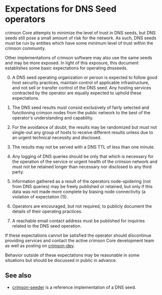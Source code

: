 Expectations for DNS Seed operators
====================================

crimson Core attempts to minimize the level of trust in DNS seeds,
but DNS seeds still pose a small amount of risk for the network.
As such, DNS seeds must be run by entities which have some minimum
level of trust within the crimson community.

Other implementations of crimson software may also use the same
seeds and may be more exposed. In light of this exposure, this
document establishes some basic expectations for operating dnsseeds.

0. A DNS seed operating organization or person is expected to follow good
host security practices, maintain control of applicable infrastructure,
and not sell or transfer control of the DNS seed. Any hosting services
contracted by the operator are equally expected to uphold these expectations.

1. The DNS seed results must consist exclusively of fairly selected and
functioning crimson nodes from the public network to the best of the
operator's understanding and capability.

2. For the avoidance of doubt, the results may be randomized but must not
single-out any group of hosts to receive different results unless due to an
urgent technical necessity and disclosed.

3. The results may not be served with a DNS TTL of less than one minute.

4. Any logging of DNS queries should be only that which is necessary
for the operation of the service or urgent health of the crimson
network and must not be retained longer than necessary nor disclosed
to any third party.

5. Information gathered as a result of the operators node-spidering
(not from DNS queries) may be freely published or retained, but only
if this data was not made more complete by biasing node connectivity
(a violation of expectation (1)).

6. Operators are encouraged, but not required, to publicly document the
details of their operating practices.

7. A reachable email contact address must be published for inquiries
related to the DNS seed operation.

If these expectations cannot be satisfied the operator should
discontinue providing services and contact the active crimson
Core development team as well as posting on
[crimson-dev](https://lists.linuxfoundation.org/mailman/listinfo/crimson-dev).

Behavior outside of these expectations may be reasonable in some
situations but should be discussed in public in advance.

See also
----------
- [crimson-seeder](https://github.com/sipa/crimson-seeder) is a reference implementation of a DNS seed.
